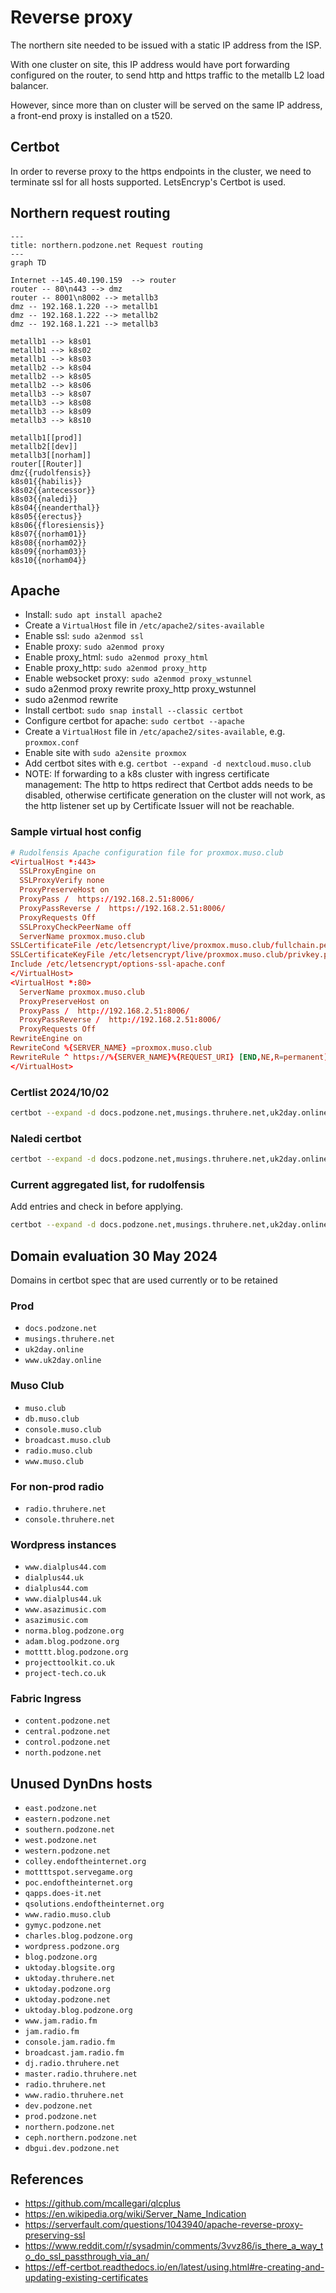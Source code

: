 # Reverse proxy

The northern site needed to be issued with a static IP address from the ISP.

With one cluster on site, this IP address would have port forwarding configured on the router, to send http and https traffic to the metallb L2 load balancer.

However, since more than on cluster will be served on the same IP address, a front-end proxy is installed on a t520.

## Certbot

In order to reverse proxy to the https endpoints in the cluster, we need to terminate ssl for all hosts supported. LetsEncryp's Certbot is used.

## Northern request routing

```mermaid
---
title: northern.podzone.net Request routing
---
graph TD

Internet --145.40.190.159  --> router
router -- 80\n443 --> dmz
router -- 8001\n8002 --> metallb3
dmz -- 192.168.1.220 --> metallb1
dmz -- 192.168.1.222 --> metallb2
dmz -- 192.168.1.221 --> metallb3

metallb1 --> k8s01
metallb1 --> k8s02
metallb1 --> k8s03
metallb2 --> k8s04
metallb2 --> k8s05
metallb2 --> k8s06
metallb3 --> k8s07
metallb3 --> k8s08
metallb3 --> k8s09
metallb3 --> k8s10

metallb1[[prod]]
metallb2[[dev]]
metallb3[[norham]]
router[[Router]]
dmz{{rudolfensis}}
k8s01{{habilis}}
k8s02{{antecessor}}
k8s03{{naledi}}
k8s04{{neanderthal}}
k8s05{{erectus}}
k8s06{{floresiensis}}
k8s07{{norham01}}
k8s08{{norham02}}
k8s09{{norham03}}
k8s10{{norham04}}
```

## Apache

- Install: `sudo apt install apache2`
- Create a `VirtualHost` file in `/etc/apache2/sites-available`
- Enable ssl: `sudo a2enmod ssl`
- Enable proxy: `sudo a2enmod proxy`
- Enable proxy_html: `sudo a2enmod proxy_html`
- Enable proxy_http: `sudo a2enmod proxy_http`
- Enable websocket proxy: `sudo a2enmod proxy_wstunnel`
- sudo a2enmod proxy rewrite proxy_http proxy_wstunnel
- sudo a2enmod rewrite  
- Install certbot: `sudo snap install --classic certbot`
- Configure certbot for apache: `sudo certbot --apache`
- Create a `VirtualHost` file in `/etc/apache2/sites-available`, e.g. `proxmox.conf`
- Enable site with `sudo a2ensite proxmox`
- Add certbot sites with e.g. `certbot --expand -d nextcloud.muso.club`
- NOTE: If forwarding to a k8s cluster with ingress certificate management: The http to https redirect that Certbot adds needs to be disabled, otherwise certificate generation on the cluster will not work, as the http listener set up by Certificate Issuer will not be reachable.

### Sample virtual host config

```conf
# Rudolfensis Apache configuration file for proxmox.muso.club
<VirtualHost *:443>
  SSLProxyEngine on
  SSLProxyVerify none
  ProxyPreserveHost on
  ProxyPass /  https://192.168.2.51:8006/
  ProxyPassReverse /  https://192.168.2.51:8006/
  ProxyRequests Off
  SSLProxyCheckPeerName off
  ServerName proxmox.muso.club
SSLCertificateFile /etc/letsencrypt/live/proxmox.muso.club/fullchain.pem
SSLCertificateKeyFile /etc/letsencrypt/live/proxmox.muso.club/privkey.pem
Include /etc/letsencrypt/options-ssl-apache.conf
</VirtualHost>
<VirtualHost *:80>
  ServerName proxmox.muso.club
  ProxyPreserveHost on
  ProxyPass /  http://192.168.2.51:8006/
  ProxyPassReverse /  http://192.168.2.51:8006/
  ProxyRequests Off
RewriteEngine on
RewriteCond %{SERVER_NAME} =proxmox.muso.club
RewriteRule ^ https://%{SERVER_NAME}%{REQUEST_URI} [END,NE,R=permanent]
</VirtualHost>
```

### Certlist 2024/10/02

```bash
certbot --expand -d docs.podzone.net,musings.thruhere.net,uk2day.online,www.uk2day.online,muso.club,db.muso.club,console.muso.club,broadcast.muso.club,radio.muso.club,www.muso.club,content.podzone.net,nextcloud.muso.club,proxmox.muso.club,vpn.muso.club,home.littlecanton.one,dev.littlecanton.one,apidocumentation.info
```


### Naledi certbot

```bash
certbot --expand -d docs.podzone.net,musings.thruhere.net,uk2day.online,www.uk2day.online,muso.club,db.muso.club,console.muso.club,broadcast.muso.club,radio.muso.club,www.muso.club,radio.thruhere.net,norma.blog.podzone.org,content.podzone.net,dialplus44.com,www.dialplus44.com,nextcloud.muso.club,proxmox.muso.club
```

### Current aggregated list, for rudolfensis

Add entries and check in before applying.

```bash
certbot --expand -d docs.podzone.net,musings.thruhere.net,uk2day.online,www.uk2day.online,muso.club,db.muso.club,console.muso.club,broadcast.muso.club,radio.muso.club,www.muso.club,radio.thruhere.net,console.thruhere.net,norma.blog.podzone.org,content.podzone.net,dialplus44.com,www.dialplus44.com,nextcloud.muso.club,proxmox.muso.club,vpn.muso.club
```

## Domain evaluation 30 May 2024

Domains in certbot spec that are used currently or to be retained

### Prod

- `docs.podzone.net`
- `musings.thruhere.net`
- `uk2day.online`
- `www.uk2day.online`

### Muso Club

- `muso.club`
- `db.muso.club`
- `console.muso.club`
- `broadcast.muso.club`
- `radio.muso.club`
- `www.muso.club`

### For non-prod radio

- `radio.thruhere.net`
- `console.thruhere.net`

### Wordpress instances

- `www.dialplus44.com`
- `dialplus44.uk`
- `dialplus44.com`
- `www.dialplus44.uk`
- `www.asazimusic.com`
- `asazimusic.com`
- `norma.blog.podzone.org`
- `adam.blog.podzone.org`
- `motttt.blog.podzone.org`
- `projecttoolkit.co.uk`
- `project-tech.co.uk`

### Fabric Ingress

- `content.podzone.net`
- `central.podzone.net`
- `control.podzone.net`
- `north.podzone.net`

## Unused DynDns hosts

- `east.podzone.net`
- `eastern.podzone.net`
- `southern.podzone.net`
- `west.podzone.net`
- `western.podzone.net`
- `colley.endoftheinternet.org`
- `mottttspot.servegame.org`
- `poc.endoftheinternet.org`
- `qapps.does-it.net`
- `qsolutions.endoftheinternet.org`
- `www.radio.muso.club`
- `gymyc.podzone.net`
- `charles.blog.podzone.org`
- `wordpress.podzone.org`
- `blog.podzone.org`
- `uktoday.blogsite.org`
- `uktoday.thruhere.net`
- `uktoday.podzone.org`
- `uktoday.podzone.net`
- `uktoday.blog.podzone.org`
- `www.jam.radio.fm`
- `jam.radio.fm`
- `console.jam.radio.fm`
- `broadcast.jam.radio.fm`
- `dj.radio.thruhere.net`
- `master.radio.thruhere.net`
- `radio.thruhere.net`
- `www.radio.thruhere.net`
- `dev.podzone.net`
- `prod.podzone.net`
- `northern.podzone.net`
- `ceph.northern.podzone.net`
- `dbgui.dev.podzone.net`

## References

- <https://github.com/mcallegari/qlcplus>
- <https://en.wikipedia.org/wiki/Server_Name_Indication>
- <https://serverfault.com/questions/1043940/apache-reverse-proxy-preserving-ssl>
- <https://www.reddit.com/r/sysadmin/comments/3vvz86/is_there_a_way_to_do_ssl_passthrough_via_an/>
- <https://eff-certbot.readthedocs.io/en/latest/using.html#re-creating-and-updating-existing-certificates>

